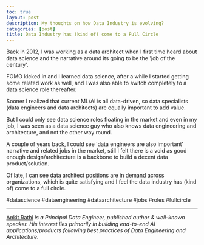 ```yaml
---
toc: true
layout: post
description: My thoughts on how Data Industry is evolving?
categories: [post]
title: Data Industry has (kind of) come to a Full Circle
---
```


Back in 2012, I was working as a data architect when I first time heard about data science and the narrative around its going to be the 'job of the century'.

FOMO kicked in and I learned data science, after a while I started getting some related work as well, and I was also able to switch completely to a data science role thereafter.

Sooner I realized that current ML/AI is all data-driven, so data specialists (data engineers and data architects) are equally important to add value.

But I could only see data science roles floating in the market and even in my job, I was seen as a data science guy who also knows data engineering and architecture, and not the other way round.

A couple of years back, I could see 'data engineers are also important' narrative and related jobs in the market, still I felt there is a void as good enough design/architecture is a backbone to build a decent data product/solution.

Of late, I can see data architect positions are in demand across organizations, which is quite satisfying and I feel the data industry has (kind of) come to a full circle.

#datascience #dataengineering #dataarchitecture #jobs #roles #fullcircle

*****

[Ankit Rathi](https://www.ankitrathi.com/) *is a Principal Data Engineer,
published author & well-known speaker. His interest lies primarily in building
end-to-end AI applications/products following best practices of Data Engineering
and Architecture.*
